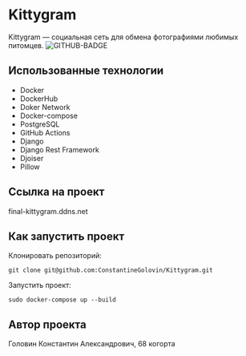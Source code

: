 # Kittygram
Kittygram — социальная сеть для обмена фотографиями любимых питомцев.
![GITHUB-BADGE](https://github.com/ConstantineGolovin/kittygram_final/workflows/Main%20Kittygram%20workflow/badge.svg)


## Использованные технологии
* Docker
* DockerHub
* Doker Network
* Docker-compose
* PostgreSQL
* GitHub Actions
* Django
* Django Rest Framework
* Djoiser
* Pillow

## Ссылка на проект
final-kittygram.ddns.net

## Как запустить проект
Клонировать репозиторий:
~~~
git clone git@github.com:ConstantineGolovin/Kittygram.git
~~~

Запустить проект: 
~~~
sudo docker-compose up --build
~~~


## Автор проекта
Головин Константин Александрович, 68 когорта
